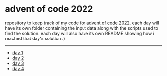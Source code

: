 # advent of code 2022

repository to keep track of my code for [advent of code 2022](https://adventofcode.com/). each day will have its own folder containing the input data along with the scripts used to find the solution. each day will also have its own README showing how i reached that day's solution :)

___

- [day 1](https://github.com/chadallison/advent_of_code_2022/tree/main/day%201)
- [day 2](https://github.com/chadallison/advent_of_code_2022/tree/main/day%202)
- [day 3](https://github.com/chadallison/advent_of_code_2022/tree/main/day%203)
- [day 4](https://github.com/chadallison/advent_of_code_2022/tree/main/day%204)

